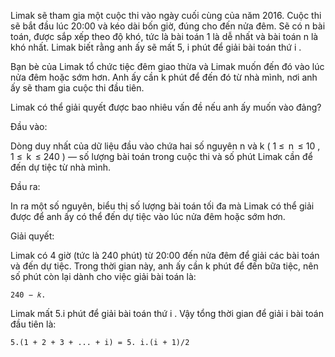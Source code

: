 Limak sẽ tham gia một cuộc thi vào ngày cuối cùng của năm 2016. Cuộc thi sẽ bắt đầu lúc 20:00 và kéo dài bốn giờ, đúng cho đến nửa đêm. Sẽ có n bài toán, được sắp xếp theo độ khó, tức là bài toán 1 là dễ nhất và bài toán n là khó nhất. Limak biết rằng anh ấy sẽ mất 5, i phút để giải bài toán thứ i .

Bạn bè của Limak tổ chức tiệc đêm giao thừa và Limak muốn đến đó vào lúc nửa đêm hoặc sớm hơn. Anh ấy cần k phút để đến đó từ nhà mình, nơi anh ấy sẽ tham gia cuộc thi đầu tiên.

Limak có thể giải quyết được bao nhiêu vấn đề nếu anh ấy muốn vào đảng?

Đầu vào:

Dòng duy nhất của dữ liệu đầu vào chứa hai số nguyên n và k ( 1 ≤  n  ≤ 10 , 1 ≤  k  ≤ 240 ) — số lượng bài toán trong cuộc thi và số phút Limak cần để đến dự tiệc từ nhà mình.

Đầu ra:

In ra một số nguyên, biểu thị số lượng bài toán tối đa mà Limak có thể giải được để anh ấy có thể đến dự tiệc vào lúc nửa đêm hoặc sớm hơn.

Giải quyết:

Limak có 4 giờ (tức là 240 phút) từ 20:00 đến nửa đêm để giải các bài toán và đến dự tiệc. Trong thời gian này, anh ấy cần k phút để đến bữa tiệc, nên số phút còn lại dành cho việc giải bài toán là:
    
    240 − 𝑘.
    
Limak mất 5.i phút để giải bài toán thứ i . Vậy tổng thời gian để giải i bài toán đầu tiên là:

    5.(1 + 2 + 3 + ... + i) = 5. i.(i + 1)/2
